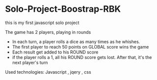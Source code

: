 # Solo-Project-Boostrap-RBK
this is my first javascript solo project

The game has 2 players, playing in rounds
- In each turn, a player rolls a dice as many times as he whishes. 
- The first player to reach 50 points on GLOBAL score wins the game
- Each result get added to his ROUND score
- if the player rolls a 1, all his ROUND score gets lost. After that, it's the next player's turn



Used technologies:
Javascript , jqery , css


